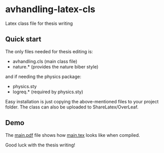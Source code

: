 # avhandling-latex-cls
Latex class file for thesis writing

## Quick start
The only files needed for thesis editing is:
* avhandling.cls (main class file)
* nature.* (provides the nature biber style)

and if needing the physics package:
* physics.sty
* logreq.* (required by physics.sty)

Easy installation is just copying the above-mentioned files to your project folder.
The class can also be uploaded to ShareLatex/OverLeaf.

## Demo
The [main.pdf](../blob/master/main.pdf) file shows how [main.tex](../blob/master/main.tex) looks like when compiled.

Good luck with the thesis writing!
